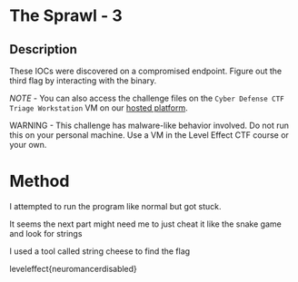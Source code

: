 # The Sprawl - 3

## Description

These IOCs were discovered on a compromised endpoint. Figure out the third flag by interacting with the binary.

*NOTE* - You can also access the challenge files on the `Cyber Defense CTF Triage Workstation` VM on our [hosted platform](https://training.leveleffect.com/courses/f4a9466f-edb0-42ff-bb0e-a95af2b05de5).

WARNING - This challenge has malware-like behavior involved. Do not run this on your personal machine. Use a VM in the Level Effect CTF course or your own. 

# Method

I attempted to run the program like normal but got stuck.

It seems the next part might need me to just cheat it like the snake game and look for strings

I used a tool called string cheese to find the flag

leveleffect{neuromancerdisabled}  

